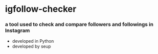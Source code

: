 # igfollow-checker

### a tool used to check and compare followers and followings in Instagram

- developed in Python
- developed by seup
